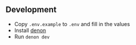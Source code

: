 ## Development

- Copy `.env.example` to `.env` and fill in the values
- Install [denon](https://deno.land/x/denon@2.4.8#install)
- Run `denon dev`
